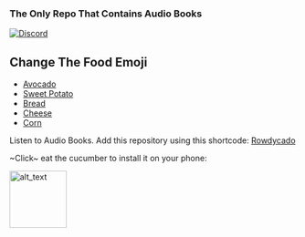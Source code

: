 ### The Only Repo That Contains Audio Books

[![Discord](https://invidget.switchblade.xyz/yMTTkJFEZ9)](https://discord.gg/yMTTkJFEZ9)

## Change The Food Emoji
- [Avocado](/README.md)
- [Sweet Potato](/README.yam.md)
- [Bread](/README.bread.md)
- [Cheese](/README.cheese.md)
- [Corn](/README.corn.md)

Listen to Audio Books. Add this repository using this shortcode: [Rowdycado](https://raw.githubusercontent.com/Rowdy-Avocado/Avocado-Extensions/builds/repo.json)

~Click~ eat the cucumber to install it on your phone:

[<img alt="alt_text" width="100px" src="https://discordapp.com/assets/462ae06d5ffb1b8112d15720e6d8e64f.svg"/>](https://self-similarity.github.io/http-protocol-redirector?r=cloudstreamrepo://raw.githubusercontent.com/Rowdy-Avocado/Avocado-Extensions/builds/repo.json)
